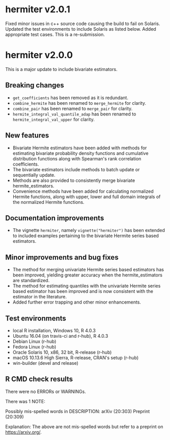 # hermiter v2.0.1

Fixed minor issues in c++ source code causing the build to fail on Solaris. 
Updated the test environments to include Solaris as listed below. Added 
appropriate test cases. This is a re-submission.

# hermiter v2.0.0

This is a major update to include bivariate estimators.  

## Breaking changes

* `get_coefficients` has been removed as it is redundant.
* `combine_hermite` has been renamed to `merge_hermite` for clarity.
* `combine_pair` has been renamed to `merge_pair` for clarity.
* `hermite_integral_val_quantile_adap` has been renamed to 
`hermite_integral_val_upper` for clarity.

## New features

* Bivariate Hermite estimators have been added with methods for estimating 
bivariate probability density functions and cumulative distribution functions 
along with Spearman's rank correlation coefficients.
* The bivariate estimators include methods to batch update or sequentially 
update.
* Methods are also provided to consistently merge bivariate hermite_estimators.
* Convenience methods have been added for calculating normalized Hermite 
functions, along with upper, lower and full domain integrals of the 
normalized Hermite functions. 

## Documentation improvements

* The vignette `hermiter`, namely `vignette("hermiter")` has been extended to 
included examples pertaining to the bivariate Hermite series based estimators.

## Minor improvements and bug fixes
  
* The method for merging univariate Hermite series based estimators has been
improved, yielding greater accuracy when the hermite_estimators are 
standardized.
* The method for estimating quantiles with the univariate Hermite series based
estimator has been improved and is now consistent with the estimator in the
literature.
* Added further error trapping and other minor enhancements.

## Test environments
* local R installation, Windows 10, R 4.0.3
* Ubuntu 16.04 (on travis-ci and r-hub), R 4.0.3
* Debian Linux (r-hub)
* Fedora Linux (r-hub)
* Oracle Solaris 10, x86, 32 bit, R-release (r-hub)
* macOS 10.13.6 High Sierra, R-release, CRAN's setup (r-hub)
* win-builder (devel and release)

## R CMD check results
There were no ERRORs or WARNINGs. 

There was 1 NOTE:

Possibly mis-spelled words in DESCRIPTION:
  arXiv (20:303)
  Preprint (20:309)

Explanation: The above are not mis-spelled words but refer to a preprint on
https://arxiv.org/.
